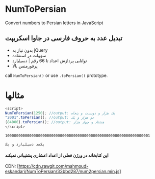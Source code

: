 # NumToPersian

Convert numbers to Persian letters in  JavaScript

## تبدیل عدد به حروف فارسی در جاوا اسکریپت

* بدون نیاز به jQuery
* سهولت در استفاده
* توانایی پردازش اعداد تا 66 رقم | دسیلیارد
* پرفورمنس بالا

call `NumToPersian()` or use `.toPersian()` prototype.

# مثالها

```javascript
<script>
NumToPersian(1250); //output: یك هزار و دویست و پنجاه
"2001".toPersian(); //output: دو هزار و یك
(84000).toPersian(); //output: هشتاد و چهار هزار
</script>
```
```
100000000000000000000000000000000000000000000000000000000000000001
```
>>
```
یكصد دسیلیارد و یك
```
#### این کتابخانه در ورژن فعلی از اعداد اعشاری پشتیبانی نمیکند
CDN:
[https://cdn.rawgit.com/mahmoud-eskandari/NumToPersian/33bbd287/num2persian.min.js]
